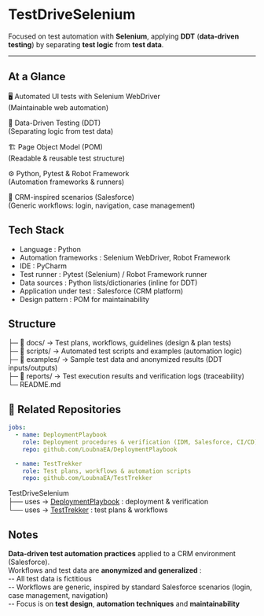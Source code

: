 # TestDriveSelenium
Focused on test automation with **Selenium**, applying **DDT** (**data-driven testing**) by separating **test logic** from **test data**.

---

## At a Glance

🖥️ Automated UI tests with Selenium WebDriver  
   (Maintainable web automation)  

📑 Data-Driven Testing (DDT)  
   (Separating logic from test data)  

🏗️ Page Object Model (POM)  
   (Readable & reusable test structure)  

⚙️ Python, Pytest & Robot Framework  
   (Automation frameworks & runners)  

🎯 CRM-inspired scenarios (Salesforce)  
   (Generic workflows: login, navigation, case management)


## Tech Stack
- Language          : Python  
- Automation frameworks : Selenium WebDriver, Robot Framework  
- IDE               : PyCharm  
- Test runner       : Pytest (Selenium) / Robot Framework runner  
- Data sources      : Python lists/dictionaries (inline for DDT)  
- Application under test : Salesforce (CRM platform)  
- Design pattern    : POM for maintainability


## Structure
├─ 📁 docs/     → Test plans, workflows, guidelines (design & plan tests)  
├─ 📁 scripts/  → Automated test scripts and examples (automation logic)  
├─ 📁 examples/ → Sample test data and anonymized results (DDT inputs/outputs)  
├─ 📁 reports/  → Test execution results and verification logs (traceability)  
└─ README.md


## 🔗 Related Repositories
```yaml
jobs:
  - name: DeploymentPlaybook
    role: Deployment procedures & verification (IDM, Salesforce, CI/CD)
    repo: github.com/LoubnaEA/DeploymentPlaybook

  - name: TestTrekker
    role: Test plans, workflows & automation scripts
    repo: github.com/LoubnaEA/TestTrekker
 ```

TestDriveSelenium  
├── uses → [DeploymentPlaybook](https://github.com/LoubnaEA/DeploymentPlaybook) : deployment & verification  
└── uses → [TestTrekker](https://github.com/LoubnaEA/TestTrekker) : test plans & workflows  


## Notes
**Data-driven test automation practices** applied to a CRM environment (Salesforce).  
Workflows and test data are **anonymized and generalized** :  
-- All test data is fictitious  
-- Workflows are generic, inspired by standard Salesforce scenarios (login, case management, navigation)  
-- Focus is on **test design**, **automation techniques** and **maintainability**

